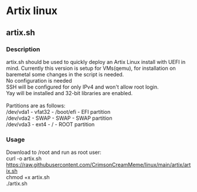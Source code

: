 # Artix linux
## artix.sh
### Description
artix.sh should be used to quickly deploy an Artix Linux install with UEFI in mind. Currently this version is setup for VMs(qemu), for installation on baremetal some changes in the script is needed. \
No configuration is needed \
SSH will be configured for only IPv4 and won't allow root login. \
Yay will be installed and 32-bit libraries are enabled. \
\
Partitions are as follows: \
/dev/vda1 - vfat32 - /boot/efi - EFI partition \
/dev/vda2 - SWAP - SWAP - SWAP partition \
/dev/vda3 - ext4 - / - ROOT partition
### Usage
Download to /root and run as root user: \
curl -o artix.sh https://raw.githubusercontent.com/CrimsonCreamMeme/linux/main/artix/artix.sh \
chmod +x artix.sh \
./artix.sh

